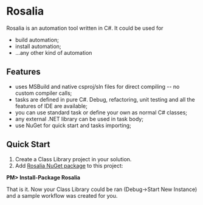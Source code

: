 # Rosalia #

Rosalia is an automation tool written in C#. It could be used for

- build automation;
- install automation;
- ...any other kind of automation

## Features ##

- uses MSBuild and native csproj/sln files for direct compiling -- no custom compiler calls;
- tasks are defined in pure C#. Debug, refactoring, unit testing and all the features of IDE are available;
- you can use standard task or define your own as normal C# classes;
- any external .NET library can be used in task body;
- use NuGet for quick start and tasks importing;

## Quick Start ##

1. Create a Class Library project in your solution.
2. Add [Rosalia NuGet package](https://nuget.org/packages/Rosalia) to this project:

  **PM> Install-Package Rosalia**

That is it. Now your Class Library could be ran (Debug->Start New Instance) and a sample workflow was created for you.

